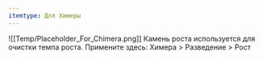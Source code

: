 ```yaml
---
itemtype: Для Химеры
---
```

![[Temp/Placeholder_For_Chimera.png]]
Камень роста используется для очистки темпа роста. Примените здесь: Химера > Разведение > Рост

